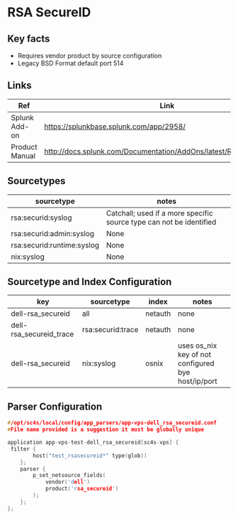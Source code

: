 # RSA SecureID

## Key facts

* Requires vendor product by source configuration
* Legacy BSD Format default port 514

## Links

| Ref            | Link                                                                                                    |
|----------------|---------------------------------------------------------------------------------------------------------|
| Splunk Add-on  | <https://splunkbase.splunk.com/app/2958/>                                                                 |
| Product Manual | <http://docs.splunk.com/Documentation/AddOns/latest/RSASecurID/About>  |

## Sourcetypes

| sourcetype     | notes                                                                                                   |
|----------------|---------------------------------------------------------------------------------------------------------|
| rsa:securid:syslog        | Catchall; used if a more specific source type can not be identified                                                                                                 |
| rsa:securid:admin:syslog    | None                                                                                         |
| rsa:securid:runtime:syslog     | None                                                               | rsa:securid:system:syslog     | None                                                                                          |
| nix:syslog     | None                                                                                          |

## Sourcetype and Index Configuration

| key                     | sourcetype     | index          | notes          |
|-------------------------|----------------|----------------|----------------|
| dell-rsa_secureid       | all       | netauth          | none          |
| dell-rsa_secureid_trace | rsa:securid:trace       | netauth          | none          |
| dell-rsa_secureid       | nix:syslog      | osnix          | uses os_nix key of not configured bye host/ip/port          |

## Parser Configuration

```c
#/opt/sc4s/local/config/app_parsers/app-vps-dell_rsa_secureid.conf
#File name provided is a suggestion it must be globally unique

application app-vps-test-dell_rsa_secureid[sc4s-vps] {
 filter { 
        host("test_rsasecureid*" type(glob))
    }; 
    parser { 
        p_set_netsource_fields(
            vendor('dell')
            product('rsa_secureid')
        ); 
    };   
};
```
